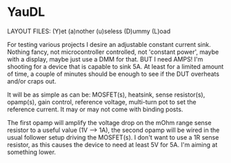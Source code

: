 YauDL
=====

LAYOUT FILES: (Y)et (a)nother (u)seless (D)ummy (L)oad

For testing various projects I desire an adjustable constant current sink.
Nothing fancy, not microcontroller controlled, not 'constant power', maybe
with a display, maybe just use a DMM for that. BUT I need AMPS!
I'm shooting for a device that is capable to sink 5A. At least for a limited
amount of time, a couple of minutes should be enough to see if the DUT
overheats and/or craps out.

It will be as simple as can be: MOSFET(s), heatsink, sense resistor(s),
opamp(s), gain control, reference voltage, multi-turn pot to set the
reference current. It may or may not come with binding posts.

The first opamp will amplify the voltage drop on the mOhm range sense resistor
to a useful value (1V --> 1A), the second opamp will be wired in the usual
follower setup driving the MOSFET(s). I don't want to use a 1R sense resistor,
as this causes the device to need at least 5V for 5A. I'm aiming at something
lower.
